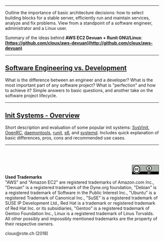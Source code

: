 
---

Outline the importance of basic architecture decisions: how to select building blocks for a stable server, efficiently run and maintain services, analyze and fix problems. View from a standpoint of a software engineer, administrator and a Linux user.

Summary of the ideas behind **AWS EC2 Devuan + Runit GNU/Linux**: **[https://github.com/cloux/aws-devuan](http://github.com/cloux/aws-devuan)**

---
## [Software Engineering vs. Development](engineering)

What is the difference between an engineer and a developer? What is the most important part of any software project? What is "perfection" and how to achieve it? Simple answers to basic questions, and another take on the software project lifecycle.

---
## [Init Systems - Overview](init)

Short description and evaluation of some popular init systems: [SysVinit](init/#sysvinit), [OpenRC](init/#openrc), [daemontools](init/#daemontools-family), [runit](init/#runit), [s6](init/#s6), and [systemd](init/#systemd). Includes quick explanation of basic differences, pros, cons and recommended use cases.

---

<br><br><br>
<a href="https://creativecommons.org/licenses/by/4.0/"><img src="cc-by.png" align="right"></a>
<br>
<p class="trademark">
<b>Used Trademarks</b><br>
"AWS" and "Amazon EC2" are registered trademarks of Amazon.com Inc., "Devuan" is a registered trademark of the Dyne.org foundation, "Debian" is a registered trademark of Software in the Public Interest Inc., "Ubuntu" is a registered Trademark of Canonical Inc.,  "SuSE" is a registered trademark of SUSE IP Development Ltd., Red Hat is a trademark or registered trademark of Red Hat Inc. or its subsidiaries, "Gentoo" is a registered trademark of Gentoo Foundation Inc., Linux is a registered trademark of Linus Torvalds. All other possibly and impossibly mentioned trademarks are the property of their respective owners.
</p>
<p class="footer">
cloux@rote.ch (2018)
</p>


